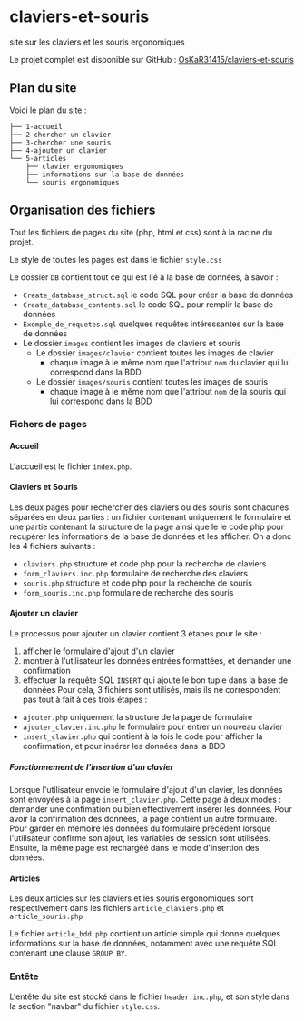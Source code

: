 # claviers-et-souris
site sur les claviers et les souris ergonomiques

Le projet complet est disponible sur GitHub : [OsKaR31415/claviers-et-souris](https://OsKaR31415/claviers-et-souris)



## Plan du site
Voici le plan du site :

```
├── 1-accueil
├── 2-chercher un clavier
├── 3-chercher une souris
├── 4-ajouter un clavier
└── 5-articles
    ├── clavier ergonomiques
    ├── informations sur la base de données
    └── souris ergonomiques
```

## Organisation des fichiers

Tout les fichiers de pages du site (php, html et css) sont à la racine du projet.

Le style de toutes les pages est dans le fichier `style.css`

Le dossier `DB` contient tout ce qui est lié à la base de données, à savoir :
 - `Create_database_struct.sql` le code SQL pour créer la base de données
 - `Create_database_contents.sql` le code SQL pour remplir la base de données
 - `Exemple_de_requetes.sql` quelques requêtes intéressantes sur la base de données
 - Le dossier `images` contient les images de claviers et souris
     - Le dossier `images/clavier` contient toutes les images de clavier
         - chaque image à le même nom que l'attribut `nom` du clavier qui lui correspond dans la BDD
     - Le dossier `images/souris` contient toutes les images de souris
         - chaque image à le même nom que l'attribut `nom` de la souris qui lui correspond dans la BDD



### Fichers de pages

#### Accueil
L'accueil est le fichier `index.php`.

#### Claviers et Souris
Les deux pages pour rechercher des claviers ou des souris sont chacunes séparées en deux parties : un fichier contenant uniquement le formulaire et une partie contenant la structure de la page ainsi que le le code php pour récupérer les informations de la base de données et les afficher.
On a donc les 4 fichiers suivants :
 - `claviers.php` structure et code php pour la recherche de claviers
 - `form_claviers.inc.php` formulaire de recherche des claviers
 - `souris.php` structure et code php pour la recherche de souris
 - `form_souris.inc.php` formulaire de recherche des souris

#### Ajouter un clavier
Le processus pour ajouter un clavier contient 3 étapes pour le site :
 1. afficher le formulaire d'ajout d'un clavier
 2. montrer à l'utilisateur les données entrées formattées, et demander une confirmation
 3. effectuer la requête SQL `INSERT` qui ajoute le bon tuple dans la base de données
Pour cela, 3 fichiers sont utilisés, mais ils ne correspondent pas tout à fait à ces trois étapes :
 - `ajouter.php` uniquement la structure de la page de formulaire
 - `ajouter_clavier.inc.php` le formulaire pour entrer un nouveau clavier
 - `insert_clavier.php` qui contient à la fois le code pour afficher la confirmation, et pour insérer les données dans la BDD

##### Fonctionnement de l'insertion d'un clavier
Lorsque l'utilisateur envoie le formulaire d'ajout d'un clavier, les données sont envoyées à la page `insert_clavier.php`.
Cette page à deux modes : demander une confimation ou bien effectivement insérer les données.
Pour avoir la confirmation des données, la page contient un autre formulaire.
Pour garder en mémoire les données du formulaire précédent lorsque l'utilisateur confirme son ajout, les variables de session sont utilisées.
Ensuite, la même page est rechargêé dans le mode d'insertion des données.


#### Articles

Les deux articles sur les claviers et les souris ergonomiques sont respectivement dans les fichiers `article_claviers.php` et `article_souris.php`

Le fichier `article_bdd.php` contient un article simple qui donne quelques informations sur la base de données, notamment avec une requête SQL contenant une clause `GROUP BY`.


### Entête

L'entête du site est stocké dans le fichier `header.inc.php`, et son style dans la section "navbar" du fichier `style.css`.



